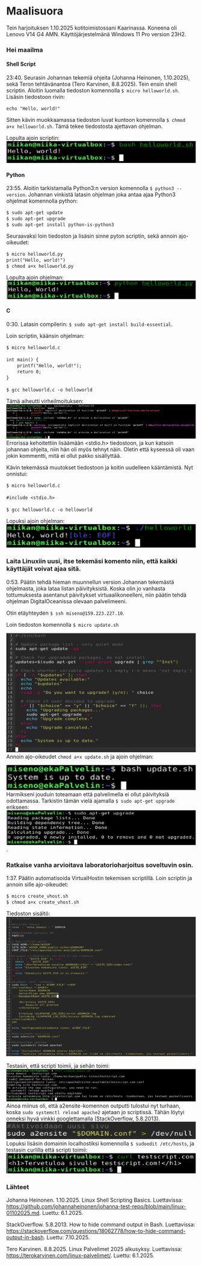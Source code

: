 # Maalisuora
Tein harjoituksen 1.10.2025 kotitoimistossani Kaarinassa. Koneena oli Lenovo V14 G4 AMN. Käyttöjärjestelmänä Windows 11 Pro version 23H2.

### Hei maailma

#### Shell Script
23:40.  Seurasin Johannan tekemiä ohjeita (Johanna Heinonen, 1.10.2025), sekä Teron tehtävänantoa (Tero Karvinen, 8.8.2025). Tein ensin shell scriptin. Aloitin luomalla tiedoston komennolla `$ micro helloworld.sh`.
Lisäsin tiedostoon rivin:
```
echo "Hello, world!"
```
Sitten kävin muokkaamassa tiedoston luvat kuntoon komennolla `$ chmod a+x helloworld.sh`. Tämä tekee tiedostosta ajettavan ohjelman.

Lopulta ajoin scriptin:
![](images/h7/helloworld-sh.png)

#### Python
23:55. Aloitin tarkistamalla Python3:n version komennolla `$ python3 --version`. Johannan vinkistä latasin ohjelman joka antaa ajaa Python3 ohjelmat komennolla python:
```
$ sudo apt-get update
$ sudo apt-get upgrade
$ sudo apt-get install python-is-python3
```
Seuraavaksi loin tiedoston ja lisäsin sinne pyton scriptin, sekä annoin ajo-oikeudet:
```
$ micro helloworld.py
print("Hello, world!")
$ chmod a+x helloworld.py
```
Lopulta ajoin ohjelman:
![](images/h7/helloworld-py.png)

#### C
0:30. Latasin compilerin: `$ sudo apt-get install build-essential`.

Loin scriptin, käänsin ohjelman:
```
$ micro helloworld.c

int main() {
    printf("Hello, world!");
    return 0;
}

$ gcc helloworld.c -o helloworld
```
Tämä aiheutti virheilmoituksen:
![](images/h7/errorInC.png)
Errorissa kehoitettiin lisäämään <stdio.h> tiedostoon, ja kun katsoin johannan ohjeita, niin hän oli myös tehnyt näin. Oletin että kyseessä oli vaan jokin kommentti, mitä ei ollut pakko sisällyttää.

Kävin tekemässä muutokset tiedostoon ja koitin uudelleen kääntämistä. Nyt onnistui:
```
$ micro helloworld.c

#include <stdio.h>

$ gcc helloworld.c -o helloworld
```
Lopuksi ajoin ohjelman:
![](images/h7/helloworld-c.png)

### Laita Linuxiin uusi, itse tekemäsi komento niin, että kaikki käyttäjät voivat ajaa sitä.
0:53. Päätin tehdä hieman muunnellun version Johannan tekemästä ohjelmasta, joka lataa listan päivityksistä. Koska olin jo vanhasta tottumuksesta asentanut päivitykset virtuaalikoneelleni, niin päätin tehdä ohjelman DigitalOceanissa olevaan palvelimeeni.

Otin etäyhteyden `$ ssh miseno@159.223.227.10`.

Loin tiedoston komennolla `$ micro update.sh`

![](images/h7/update-sh.png)
Annoin ajo-oikeudet `chmod a+x update.sh` ja ajoin ohjelman:

![](images/h7/runUpdate.png)
Harmikseni jouduin toteamaan että palvelimella ei ollut päivityksiä odottamassa. Tarkistin tämän vielä ajamalla `$ sudo apt-get upgrade` erikseen:
![](images/h7/tarkistus.png).

### Ratkaise vanha arvioitava laboratorioharjoitus soveltuvin osin.
1:37. Päätin automatisoida VirtualHostin tekemisen scriptillä.
Loin scriptin ja annoin sille ajo-oikeudet:

```
$ micro create_vhost.sh
$ chmod a+x create_vhost.sh
```
Tiedoston sisältö:
![](images/h7/vhost.png)

Testasin, että scripti toimii, ja sehän toimi:
![](images/h7/vhostTest.png)
Ainoa miinus oli, että a2ensite-komennon outputti tulostui nyt turhaan, koska `sudo systemctl reload apache2` ajetaan jo scriptissä. Tähän löytyi onneksi hyvä vinkki googlettamalla (StackOverflow, 5.8.2013).
![](images/h7/devNull.png)
Lopuksi lisäsin domainin localhostiksi komennolla `$ sudoedit /etc/hosts`, ja testasin curlilla että scripti toimii:
![](images/h7/curlTest.png)




### Lähteet
Johanna Heinonen. 1.10.2025. Linux Shell Scripting Basics. Luettavissa: https://github.com/johannaheinonen/johanna-test-repo/blob/main/linux-01102025.md. Luettu: 6.1.2025.

StackOverflow. 5.8.2013. How to hide command output in Bash. Luettavissa: https://stackoverflow.com/questions/18062778/how-to-hide-command-output-in-bash. Luettu: 7.10.2025.

Tero Karvinen. 8.8.2025. Linux Palvelimet 2025 alkusyksy. Luettavissa: https://terokarvinen.com/linux-palvelimet/. Luettu: 6.1.2025.